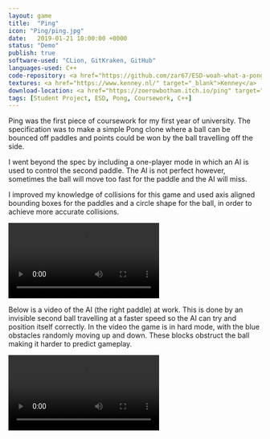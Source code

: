 ```yaml
---
layout: game
title:  "Ping"
icon: "Ping/ping.jpg"
date:   2019-01-21 10:00:00 +0000
status: "Demo"
publish: true
software-used: "CLion, GitKraken, GitHub"
languages-used: C++
code-repository: <a href="https://github.com/zar67/ESD-woah-what-a-pong" target="_blank">GitHub</a>
textures: <a href="https://www.kenney.nl/" target="_blank">Kenney</a>
download-location: <a href="https://zoerowbotham.itch.io/ping" target="_blank">zoerowbotham.itch.io</a>
tags: [Student Project, ESD, Pong, Coursework, C++]
---
```


Ping was the first piece of coursework for my first year of university. The specification was to make a simple Pong clone where a ball can be bounced off paddles and points could be won by the ball travelling off the side.

I went beyond the spec by including a one-player mode in which an AI is used to control the second paddle. The AI is not perfect however, sometimes the ball will move too fast for the paddle and the AI will miss.

I improved my knowledge of collisions for this game and used axis aligned bounding boxes for the paddles and a circle shape for the ball, in order to achieve more accurate collisions.

<video controls>
  <source src="{{ site.baseurl }}/assets/Ping/ping-cover.mp4" type="video/mp4">
</video>

Below is a video of the AI (the right paddle) at work. This is done by an invisible second ball travelling at a faster speed so the AI can try and position itself correctly. In the video the game is in hard mode, with the blue obstacles randomly moving up and down. These blocks obstruct the ball making it harder to predict gameplay.

<video controls>
  <source src="{{ site.baseurl }}/assets/Ping/ai-video.mp4" type="video/mp4">
</video>